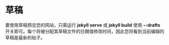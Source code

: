 # 草稿
要使用草稿预览您的网站，只需运行 **jekyll serve** 或 **jekyll build** 使用 **--drafts** 开关即可。每个将被分配其草稿文件的日期值修改时间，因此您将看到当前编辑的草稿是最新的帖子。

